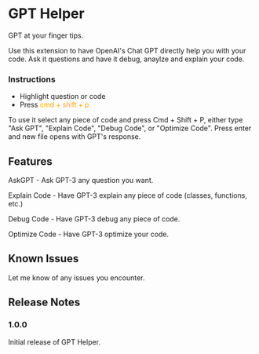 # GPT Helper

GPT at your finger tips.

Use this extension to have OpenAI's Chat GPT directly help you with your code. Ask it questions and have it debug, anaylze and explain your code.

### Instructions
- Highlight question or code
- Press <span style="color:orange">cmd + shift + p</span>

To use it select any piece of code and press Cmd + Shift + P, either type "Ask GPT", "Explain Code", "Debug Code", or "Optimize Code". Press enter and new file opens with GPT's response.

## Features

AskGPT - Ask GPT-3 any question you want.

Explain Code - Have GPT-3 explain any piece of code (classes, functions, etc.)

Debug Code - Have GPT-3 debug any piece of code.

Optimize Code - Have GPT-3 optimize your code.

## Known Issues

Let me know of any issues you encounter.

## Release Notes

### 1.0.0

Initial release of GPT Helper.
